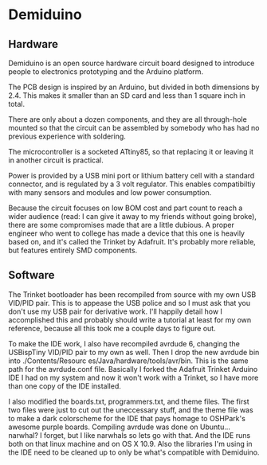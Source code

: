 Demiduino
=========

Hardware
--------

Demiduino is an open source
hardware circuit board designed to
introduce people to electronics
prototyping and the Arduino
platform.

The PCB design is inspired by an
Arduino, but divided in both
dimensions by 2.4. This makes it
smaller than an SD card and less
than 1 square inch in total.

There are only about a dozen
components, and they are all
through-hole mounted so that the
circuit can be assembled by
somebody who has had no previous
experience with soldering.

The microcontroller is a socketed
ATtiny85, so that replacing it or
leaving it in another circuit is
practical.

Power is provided by a USB mini
port or lithium battery cell with a
standard connector, and is
regulated by a 3 volt regulator.
This enables compatibiltiy with
many sensors and modules and low
power consumption.

Because the circuit focuses on low
BOM cost and part count to reach a
wider audience (read: I can give it
away to my friends without going
broke), there are some compromises
made that are a little dubious. A
proper engineer who went to college
has made a device that this one is
heavily based on, and it's called
the Trinket by Adafruit. It's
probably more reliable, but
features entirely SMD components.

Software
--------

The Trinket bootloader has been
recompiled from source with my own
USB VID/PID pair. This is to
appease the USB police and so I
must ask that you don't use my USB
pair for derivative work. I'll
happily detail how I accomplished
this and probably should write a
tutorial at least for my own
reference, because all this took me
a couple days to figure out.

To make the IDE work, I also have
recompiled avrdude 6, changing the
USBispTiny VID/PID pair to my own
as well. Then I drop the new
avrdude bin into ./Contents/Resourc
es/Java/hardware/tools/avr/bin.
This is the same path for the
avrdude.conf file. Basically I
forked the Adafruit Trinket Arduino
IDE I had on my system and now it
won't work with a Trinket, so I
have more than one copy of the IDE
installed.

I also modified the boards.txt,
programmers.txt, and theme files.
The first two files were just to
cut out the uneccessary stuff, and
the theme file was to make a dark
colorscheme for the IDE that pays
homage to OSHPark's awesome purple
boards. Compiling avrdude was done
on Ubuntu... narwhal? I forget, but
I like narwhals so lets go with
that. And the IDE runs both on that
linux machine and on OS X 10.9.
Also the libraries I'm using in the
IDE need to be cleaned up to only
be what's compatible with
Demiduino.
